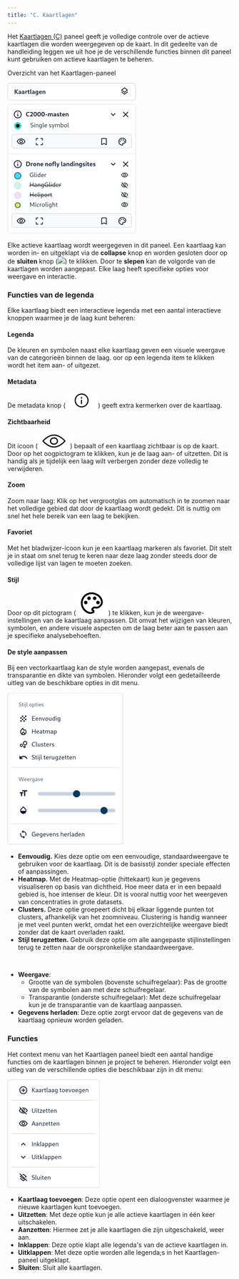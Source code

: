 ```yaml
---
title: "C. Kaartlagen"
---
```


Het [Kaartlagen (C)](../map/#kaartviewer) paneel geeft je volledige controle over de actieve kaartlagen die worden
weergegeven op de kaart. In dit gedeelte van de handleiding leggen we uit hoe je de verschillende functies binnen dit
paneel kunt gebruiken om actieve kaartlagen te beheren.

Overzicht van het Kaartlagen-paneel

![](menu-legend.png)

Elke actieve kaartlaag wordt weergegeven in dit paneel. Een kaartlaag kan worden in- en uitgeklapt via de **collapse**
knop en worden gesloten door op de **sluiten** knop (![](/assets/svg/close.svg)) te klikken. Door te **slepen** kan de volgorde van de
kaartlagen worden aangepast. Elke laag heeft specifieke opties voor weergave en interactie.

### Functies van de legenda

Elke kaartlaag biedt een interactieve legenda met een aantal interactieve knoppen waarmee je de laag kunt beheren:

#### Legenda

De kleuren en symbolen naast elke kaartlaag geven een visuele weergave van de categorieën binnen de laag.
oor op een legenda item te klikken wordt het item aan- of uitgezet.

#### Metadata

De metadata knop (![](metadata.svg)) geeft extra kermerken over de kaartlaag.

#### Zichtbaarheid

Dit icoon (![](eye.svg)) bepaalt of een kaartlaag zichtbaar is op de kaart. Door op het oogpictogram
te klikken, kun je de laag aan- of uitzetten. Dit is handig als je tijdelijk een laag wilt verbergen zonder deze
volledig te verwijderen.

#### Zoom

Zoom naar laag: Klik op het vergrootglas om automatisch in te zoomen naar het volledige gebied dat door de kaartlaag
wordt gedekt. Dit is nuttig om snel het hele bereik van een laag te bekijken.

#### Favoriet

Met het bladwijzer-icoon kun je een kaartlaag markeren als favoriet. Dit stelt je in
staat om snel terug te keren naar deze laag zonder steeds door de volledige lijst van lagen te moeten zoeken.

#### Stijl

Door op dit pictogram (![](paint.svg)) te klikken, kun je de weergave-instellingen van de kaartlaag aanpassen. Dit omvat
het wijzigen van kleuren, symbolen, en andere visuele aspecten om de laag beter aan te passen aan je specifieke
analysebehoeften.

#### De style aanpassen

Bij een vectorkaartlaag kan de style worden aangepast, evenals de transparantie en dikte van symbolen. Hieronder volgt
een gedetailleerde uitleg van de beschikbare opties in dit menu.

![](menu-style.png#right)

- **Eenvoudig.** Kies deze optie om een eenvoudige, standaardweergave te gebruiken voor de kaartlaag. Dit is de
  basisstijl zonder speciale effecten of aanpassingen.
- **Heatmap.** Met de Heatmap-optie (hittekaart) kun je gegevens visualiseren op basis van dichtheid. Hoe meer data er
  in een bepaald
  gebied is, hoe intenser de kleur. Dit is vooral nuttig voor het weergeven van concentraties in grote datasets.
- **Clusters.** Deze optie groepeert dicht bij elkaar liggende punten tot clusters, afhankelijk van het zoomniveau.
  Clustering is handig wanneer je met veel punten werkt, omdat het een overzichtelijke weergave biedt zonder dat de
  kaart overladen raakt.
- **Stijl terugzetten.** Gebruik deze optie om alle aangepaste stijlinstellingen terug te zetten naar de oorspronkelijke
  standaardweergave.

<pre> </pre>

- **Weergave**:
    - Grootte van de symbolen (bovenste schuifregelaar): Pas de grootte van de symbolen aan met deze schuifregelaar.
    - Transparantie (onderste schuifregelaar): Met deze schuifregelaar kun je de transparantie van de kaartlaag
      aanpassen.
- **Gegevens herladen**: Deze optie zorgt ervoor dat de gegevens van de kaartlaag opnieuw worden geladen.

### Functies

Het context menu van het Kaartlagen paneel biedt een aantal handige functies om de kaartlagen binnen je project te
beheren. Hieronder volgt een uitleg van de verschillende opties die beschikbaar zijn in dit menu:

![](menu-layers.png#right)

* **Kaartlaag toevoegen**: Deze optie opent een dialoogvenster waarmee je nieuwe kaartlagen kunt toevoegen.
* **Uitzetten**: Met deze optie kun je alle actieve kaartlagen in één keer uitschakelen.
* **Aanzetten**: Hiermee zet je alle kaartlagen die zijn uitgeschakeld, weer aan.
* **Inklappen**: Deze optie klapt alle legenda's van de actieve kaartlagen in.
* **Uitklappen**: Met deze optie worden alle legenda;s in het Kaartlagen-paneel uitgeklapt.
* **Sluiten**: Sluit alle kaartlagen.
